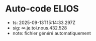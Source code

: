 # Auto-code ELIOS
- ts: 2025-09-13T15:14:33.297Z
- sig: ∞.je.toi.nous.432.528
- note: fichier généré automatiquement